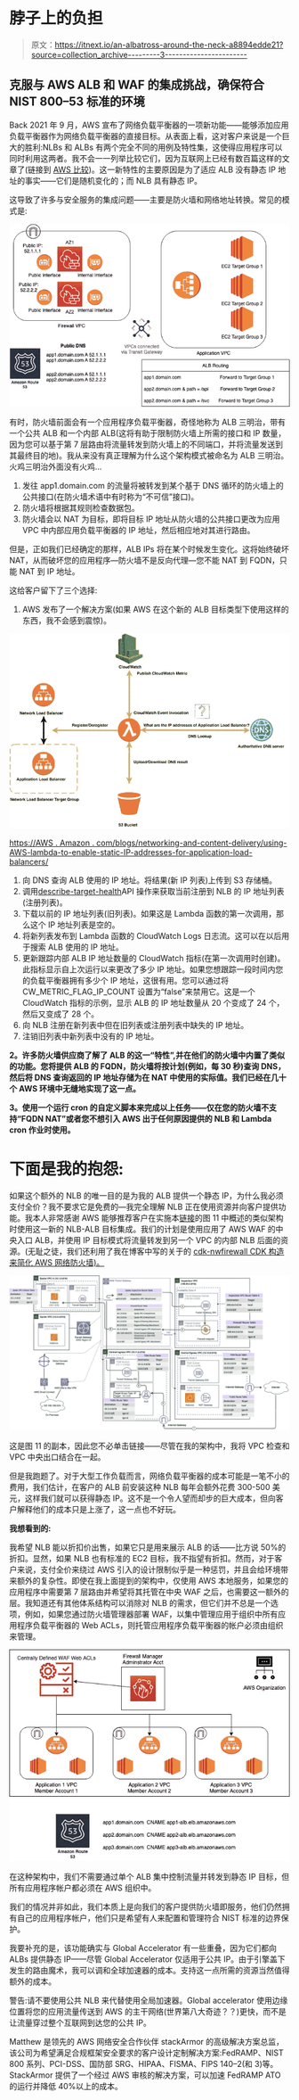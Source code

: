 # 脖子上的负担

> 原文：<https://itnext.io/an-albatross-around-the-neck-a8894edde21?source=collection_archive---------3----------------------->

## **克服与 AWS ALB 和 WAF 的集成挑战，确保符合 NIST 800–53 标准的环境**

Back 2021 年 9 月，AWS 宣布了网络负载平衡器的一项新功能——能够添加应用负载平衡器作为网络负载平衡器的直接目标。从表面上看，这对客户来说是一个巨大的胜利:NLBs 和 ALBs 有两个完全不同的用例及特性集，这使得应用程序可以同时利用这两者。我不会一一列举比较它们，因为互联网上已经有数百篇这样的文章了(链接到 [AWS 比较](https://aws.amazon.com/elasticloadbalancing/features/?nc=sn&loc=2&dn=1))。这一新特性的主要原因是为了适应 ALB 没有静态 IP 地址的事实——它们是随机变化的；而 NLB 具有静态 IP。

这导致了许多与安全服务的集成问题——主要是防火墙和网络地址转换。常见的模式是:

![](img/872cde7749e0e28e9de734dddce43056.png)

有时，防火墙前面会有一个应用程序负载平衡器，奇怪地称为 ALB 三明治，带有一个公共 ALB 和一个内部 ALB(这将有助于限制防火墙上所需的接口和 IP 数量，因为您可以基于第 7 层路由将流量转发到防火墙上的不同端口，并将流量发送到其最终目的地)。我从来没有真正理解为什么这个架构模式被命名为 ALB 三明治。火鸡三明治外面没有火鸡...

1.  发往 app1.domain.com 的流量将被转发到某个基于 DNS 循环的防火墙上的公共接口(在防火墙术语中有时称为“不可信”接口)。
2.  防火墙将根据其规则检查数据包。
3.  防火墙会以 NAT 为目标，即将目标 IP 地址从防火墙的公共接口更改为应用 VPC 中内部应用负载平衡器的 IP 地址，然后相应地对其进行路由。

但是，正如我们已经确定的那样，ALB IPs 将在某个时候发生变化。这将始终破坏 NAT，从而破坏您的应用程序—防火墙不是反向代理—您不能 NAT 到 FQDN，只能 NAT 到 IP 地址。

这给客户留下了三个选择:

1.  AWS 发布了一个解决方案(如果 AWS 在这个新的 ALB 目标类型下使用这样的东西，我不会感到震惊)。

![](img/e296cbb628657833297ca218cf1ddeb2.png)

[https://AWS . Amazon . com/blogs/networking-and-content-delivery/using-AWS-lambda-to-enable-static-IP-addresses-for-application-load-balancers/](https://aws.amazon.com/blogs/networking-and-content-delivery/using-aws-lambda-to-enable-static-ip-addresses-for-application-load-balancers/)

1.  向 DNS 查询 ALB 使用的 IP 地址。将结果(新 IP 列表)上传到 S3 存储桶。
2.  调用[describe-target-health](https://docs.aws.amazon.com/cli/latest/reference/elbv2/describe-target-health.html)API 操作来获取当前注册到 NLB 的 IP 地址列表(注册列表)。
3.  下载以前的 IP 地址列表(旧列表)。如果这是 Lambda 函数的第一次调用，那么这个 IP 地址列表是空的。
4.  将新列表发布到 Lambda 函数的 CloudWatch Logs 日志流。这可以在以后用于搜索 ALB 使用的 IP 地址。
5.  更新跟踪内部 ALB IP 地址数量的 CloudWatch 指标(在第一次调用时创建)。此指标显示自上次运行以来更改了多少 IP 地址。如果您想跟踪一段时间内您的负载平衡器拥有多少个 IP 地址，这很有用。您可以通过将 CW_METRIC_FLAG_IP_COUNT 设置为“false”来禁用它。这是一个 CloudWatch 指标的示例，显示 ALB 的 IP 地址数量从 20 个变成了 24 个，然后又变成了 28 个。
6.  向 NLB 注册在新列表中但在旧列表或注册列表中缺失的 IP 地址。
7.  注销旧列表中新列表中没有的 IP 地址。

**2。许多防火墙供应商了解了 ALB 的这一“特性”,并在他们的防火墙中内置了类似的功能。您将提供 ALB 的 FQDN，防火墙将按计划(例如，每 30 秒)查询 DNS，然后将 DNS 查询返回的 IP 地址存储为在 NAT 中使用的实际值。我们已经在几十个 AWS 环境中无缝地实现了这一点。**

**3。使用一个运行 cron 的自定义脚本来完成以上任务——仅在您的防火墙不支持“FQDN NAT”或者您不想引入 AWS 出于任何原因提供的 NLB 和 Lambda cron 作业时使用。**

# 下面是我的抱怨:

如果这个额外的 NLB 的唯一目的是为我的 ALB 提供一个静态 IP，为什么我必须支付全价？我不要求它是免费的—我完全理解 NLB 正在使用资源并向客户提供功能。我本人非常感谢 AWS 能够推荐客户在实施本[链接](https://aws.amazon.com/blogs/networking-and-content-delivery/deployment-models-for-aws-network-firewall/)的图 11 中概述的类似架构时使用这一新的 NLB-ALB 目标集成。我们的计划是使用应用了 AWS WAF 的中央入口 ALB，并使用 IP 目标模式将流量转发到另一个 VPC 的内部 NLB 后面的资源。(无耻之徒，我们还利用了我在博客中写的关于的 [cdk-nwfirewall CDK 构造来简化 AWS 网络防火墙)。](/cdk-once-more-unto-the-breach-f2673cf219a6?source=your_stories_page)

![](img/cc16b9e2c7a8e1afca7fdf4f579b201f.png)

这是图 11 的副本，因此您不必单击链接——尽管在我的架构中，我将 VPC 检查和 VPC 中央出口结合在一起。

但是我跑题了。对于大型工作负载而言，网络负载平衡器的成本可能是一笔不小的费用，我们估计，在客户的 ALB 前安装这种 NLB 每年会额外花费 300-500 美元，这样我们就可以获得静态 IP。这不是一个令人望而却步的巨大成本，但向客户解释他们的成本只是上涨了，这一点也不好玩。

**我想看到的:**

我希望 NLB 能以折扣价出售，如果它只是用来展示 ALB 的话——比方说 50%的折扣。显然，如果 NLB 也有标准的 EC2 目标，我不指望有折扣。然而，对于客户来说，支付全价来绕过 AWS 引入的设计限制似乎是一种惩罚，并且会给环境带来额外的复杂性。即使在我上面提到的架构中，仅使用 AWS 本地服务，如果您的应用程序中需要第 7 层路由并希望将其托管在中央 WAF 之后，也需要这一额外的层。我知道还有其他体系结构可以消除对 NLB 的需求，但它们并不总是一个选项，例如，如果您通过防火墙管理器部署 WAF，以集中管理应用于组织中所有应用程序负载平衡器的 Web ACLs，则托管应用程序负载平衡器的帐户必须由组织来管理。

![](img/0da18adf59733d8d756f48393d99aefa.png)

在这种架构中，我们不需要通过单个 ALB 集中控制流量并转发到静态 IP 目标，但所有应用程序帐户都必须在 AWS 组织中。

我们的情况并非如此，我们本质上是向我们的客户提供防火墙即服务，他们仍然拥有自己的应用程序帐户，他们只是希望有人来配置和管理符合 NIST 标准的边界保护。

我要补充的是，该功能确实与 Global Accelerator 有一些重叠，因为它们都向 ALBs 提供静态 IP——尽管 Global Accelerator 仅适用于公共 IP。由于引擎盖下发生的路由魔术，我可以调和全球加速器的成本。支持这一点所需的资源当然值得额外的成本。

警告:请不要使用公共 NLB 来代替使用全局加速器。Global accelerator 使用边缘位置将您的应用流量传送到 AWS 的主干网络(世界第八大奇迹？？)更快，而不是让流量穿过整个互联网到达您的公共 IP。

Matthew 是领先的 AWS 网络安全合作伙伴 stackArmor 的高级解决方案总监，该公司为希望满足合规框架安全要求的客户设计定制解决方案:FedRAMP、NIST 800 系列、PCI-DSS、国防部 SRG、HIPAA、FISMA、FIPS 140–2(和 3)等。StackArmor 提供了一个经过 AWS 审核的解决方案，可以加速 FedRAMP ATO 的运行并降低 40%以上的成本。